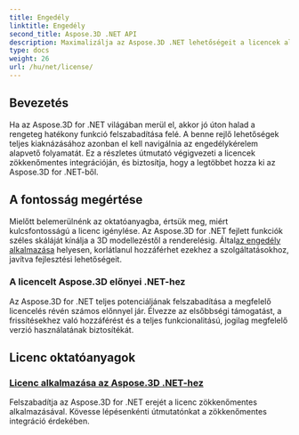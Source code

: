 ```yaml
---
title: Engedély
linktitle: Engedély
second_title: Aspose.3D .NET API
description: Maximalizálja az Aspose.3D .NET lehetőségeit a licencek alkalmazásáról szóló részletes oktatóanyagunkkal. Gondoskodjon zökkenőmentes integrációs folyamatról, és oldja fel a hatékony funkciókat.
type: docs
weight: 26
url: /hu/net/license/
---
```

## Bevezetés

Ha az Aspose.3D for .NET világában merül el, akkor jó úton halad a rengeteg hatékony funkció felszabadítása felé. A benne rejlő lehetőségek teljes kiaknázásához azonban el kell navigálnia az engedélykérelem alapvető folyamatát. Ez a részletes útmutató végigvezeti a licencek zökkenőmentes integrációján, és biztosítja, hogy a legtöbbet hozza ki az Aspose.3D for .NET-ből.

## A fontosság megértése

 Mielőtt belemerülnénk az oktatóanyagba, értsük meg, miért kulcsfontosságú a licenc igénylése. Az Aspose.3D for .NET fejlett funkciók széles skáláját kínálja a 3D modellezéstől a renderelésig. Által[az engedély alkalmazása](./apply-license/) helyesen, korlátlanul hozzáférhet ezekhez a szolgáltatásokhoz, javítva fejlesztési lehetőségeit.

### A licencelt Aspose.3D előnyei .NET-hez

Az Aspose.3D for .NET teljes potenciáljának felszabadítása a megfelelő licencelés révén számos előnnyel jár. Élvezze az elsőbbségi támogatást, a frissítésekhez való hozzáférést és a teljes funkcionalitású, jogilag megfelelő verzió használatának biztosítékát.

## Licenc oktatóanyagok
### [Licenc alkalmazása az Aspose.3D .NET-hez](./apply-license/)
Felszabadítja az Aspose.3D for .NET erejét a licenc zökkenőmentes alkalmazásával. Kövesse lépésenkénti útmutatónkat a zökkenőmentes integráció érdekében.